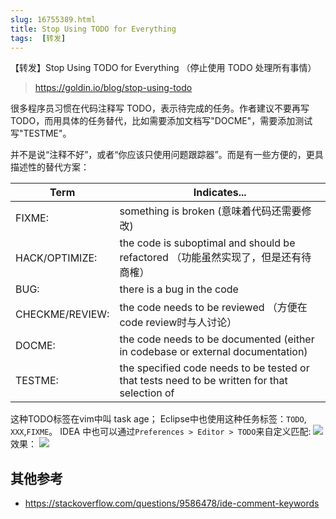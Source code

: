 ```yaml
---
slug: 16755389.html
title: Stop Using TODO for Everything
tags:  [转发]
---
```

【转发】Stop Using TODO for Everything （停止使用 TODO 处理所有事情）

> https://goldin.io/blog/stop-using-todo

很多程序员习惯在代码注释写 TODO，表示待完成的任务。作者建议不要再写 TODO，而用具体的任务替代，比如需要添加文档写"DOCME"，需要添加测试写"TESTME"。

并不是说“注释不好”，或者“你应该只使用问题跟踪器”。而是有一些方便的，更具描述性的替代方案：
<!-- truncate -->
| Term            | Indicates...                                                                                 |
| --------------- | -------------------------------------------------------------------------------------------- |
| FIXME:          | something is broken (意味着代码还需要修改)                                                                         |
| HACK/OPTIMIZE:  | the code is suboptimal and should be refactored （功能虽然实现了，但是还有待商榷）                                             |
| BUG:            | there is a bug in the code                                                                   |
| CHECKME/REVIEW: | the code needs to be reviewed （方便在code review时与人讨论）                                                              |
| DOCME:          | the code needs to be documented (either in codebase or external documentation)               |
| TESTME:         | the specified code needs to be tested or that tests need to be written for that selection of |


这种TODO标签在vim中叫 task age；
Eclipse中也使用这种任务标签：`TODO`, `XXX`,`FIXME`。
IDEA 中也可以通过`Preferences > Editor > TODO`来自定义匹配:
![](https://img2022.cnblogs.com/blog/1084504/202210/1084504-20221005154324418-1659958849.png)
效果：
![](https://img2022.cnblogs.com/blog/1084504/202210/1084504-20221005161133371-616338655.png)

## 其他参考
* https://stackoverflow.com/questions/9586478/ide-comment-keywords